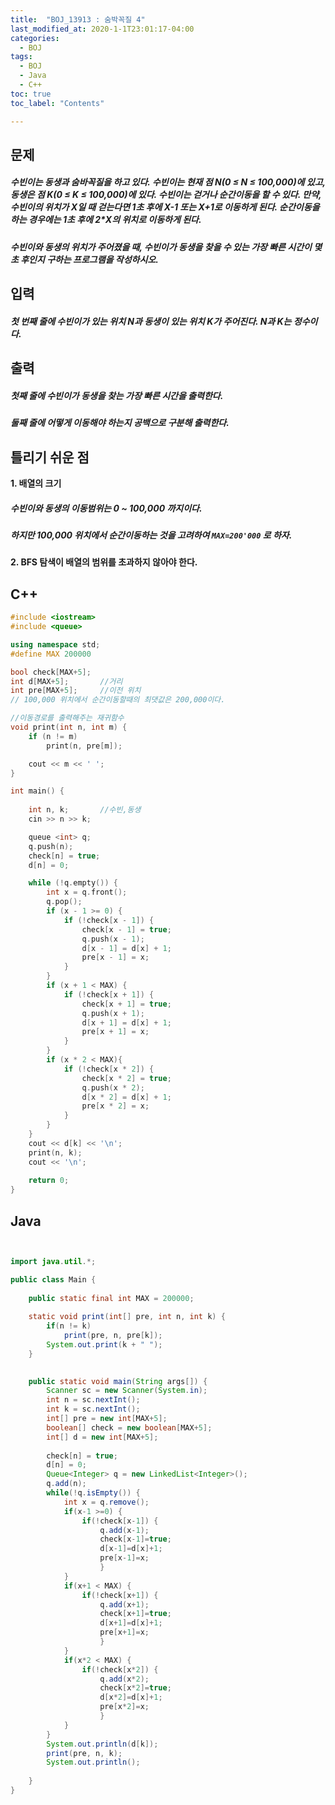 ```yaml
---
title:  "BOJ_13913 : 숨박꼭질 4"
last_modified_at: 2020-1-1T23:01:17-04:00
categories: 
  - BOJ
tags:
  - BOJ
  - Java
  - C++
toc: true
toc_label: "Contents"

---
```



## 문제

##### 수빈이는 동생과 숨바꼭질을 하고 있다. 수빈이는 현재 점 N(0 ≤ N ≤ 100,000)에 있고, 동생은 점 K(0 ≤ K ≤ 100,000)에 있다. 수빈이는 걷거나 순간이동을 할 수 있다. 만약, 수빈이의 위치가 X일 때 걷는다면 1초 후에 X-1 또는 X+1로 이동하게 된다. 순간이동을 하는 경우에는 1초 후에 2*X의 위치로 이동하게 된다.

##### 수빈이와 동생의 위치가 주어졌을 때, 수빈이가 동생을 찾을 수 있는 가장 빠른 시간이 몇 초 후인지 구하는 프로그램을 작성하시오.

## 입력

##### 첫 번째 줄에 수빈이가 있는 위치 N과 동생이 있는 위치 K가 주어진다. N과 K는 정수이다.

## 출력

##### 첫째 줄에 수빈이가 동생을 찾는 가장 빠른 시간을 출력한다.

##### 둘째 줄에 어떻게 이동해야 하는지 공백으로 구분해 출력한다.

## 틀리기 쉬운 점

**1. 배열의 크기**

##### 수빈이와 동생의 이동범위는 0 ~ 100,000 까지이다.
##### 하지만 100,000 위치에서 순간이동하는 것을 고려하여 ```MAX=200'000``` 로 하자.
	
**2. BFS 탐색이 배열의 범위를 초과하지 않아야 한다.**



## C++
```c++
#include <iostream>
#include <queue>

using namespace std;
#define MAX 200000

bool check[MAX+5];
int d[MAX+5];		//거리
int pre[MAX+5];		//이전 위치
// 100,000 위치에서 순간이동할때의 최댓값은 200,000이다.

//이동경로를 출력해주는 재귀함수
void print(int n, int m) {
	if (n != m)
		print(n, pre[m]);

	cout << m << ' ';
}

int main() {
	
	int n, k;		//수빈,동생
	cin >> n >> k;

	queue <int> q;
	q.push(n);
	check[n] = true;
	d[n] = 0;

	while (!q.empty()) {
		int x = q.front();
		q.pop();
		if (x - 1 >= 0) {
			if (!check[x - 1]) {
				check[x - 1] = true;
				q.push(x - 1);
				d[x - 1] = d[x] + 1;
				pre[x - 1] = x;
			}
		}
		if (x + 1 < MAX) {
			if (!check[x + 1]) {
				check[x + 1] = true;
				q.push(x + 1);
				d[x + 1] = d[x] + 1;
				pre[x + 1] = x;
			}
		}
		if (x * 2 < MAX){
			if (!check[x * 2]) {
				check[x * 2] = true;
				q.push(x * 2);
				d[x * 2] = d[x] + 1;
				pre[x * 2] = x;
			}
		}
	}
	cout << d[k] << '\n';
	print(n, k);
	cout << '\n';
	
	return 0;
}

```

## Java 

```java


import java.util.*;

public class Main {
	
	public static final int MAX = 200000;
	
	static void print(int[] pre, int n, int k) {
		if(n != k)
			print(pre, n, pre[k]);
		System.out.print(k + " ");
	}
	

	public static void main(String args[]) {
		Scanner sc = new Scanner(System.in);
		int n = sc.nextInt();
		int k = sc.nextInt();
		int[] pre = new int[MAX+5];
		boolean[] check = new boolean[MAX+5];
		int[] d = new int[MAX+5];
		
		check[n] = true;
		d[n] = 0;
		Queue<Integer> q = new LinkedList<Integer>();
		q.add(n);
		while(!q.isEmpty()) {
			int x = q.remove();
			if(x-1 >=0) {
				if(!check[x-1]) {
					q.add(x-1);
					check[x-1]=true;
					d[x-1]=d[x]+1;
					pre[x-1]=x;
					}
			}
			if(x+1 < MAX) {
				if(!check[x+1]) {
					q.add(x+1);
					check[x+1]=true;
					d[x+1]=d[x]+1;
					pre[x+1]=x;
					}
			}
			if(x*2 < MAX) {
				if(!check[x*2]) {
					q.add(x*2);
					check[x*2]=true;
					d[x*2]=d[x]+1;
					pre[x*2]=x;
					}
			}			
		}	
		System.out.println(d[k]);
		print(pre, n, k);
		System.out.println();
		
	}
}


```



